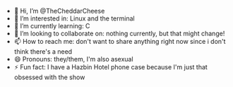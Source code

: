 - 👋 Hi, I’m @TheCheddarCheese
- 👀 I’m interested in: Linux and the terminal
- 🌱 I’m currently learning: C
- 💞️ I’m looking to collaborate on: nothing currently, but that might change!
- 📫 How to reach me: don't want to share anything right now since i don't think there's a need
- 😄 Pronouns: they/them, I'm also asexual
- ⚡ Fun fact: I have a Hazbin Hotel phone case because I'm just that obsessed with the show

<!---
TheCheddarCheese/TheCheddarCheese is a ✨ special ✨ repository because its `README.md` (this file) appears on your GitHub profile.
You can click the Preview link to take a look at your changes.
--->
